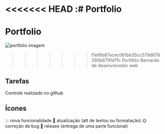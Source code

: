 <<<<<<< HEAD
:# Portfolio
=======
# Portfolio
![portfolio imagem](https://user-images.githubusercontent.com/81259484/168398880-7387121c-96ac-433d-8aee-b78ee4928386.png)

>>>>>>> f1ef6b87ecec061bb35cc579d676290b8791d7fc
Portfólio Bernardo de desenvolvedor web

## Tarefas

Controle realizado no github

## Ícones

:boom: nova funcionalidade 
:eyes: atualização (att de textou ou formatação)
:sun_with_face: correção de bug 
:checkered_flag: release (entrega de uma parte funcional)